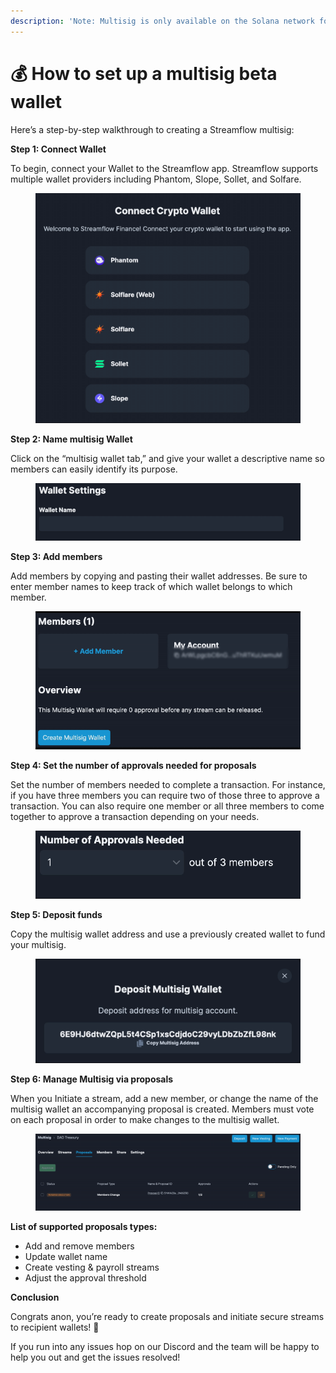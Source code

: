 ```yaml
---
description: 'Note: Multisig is only available on the Solana network for now.'
---
```


# 💰 How to set up a multisig beta wallet

Here’s a step-by-step walkthrough to creating a Streamflow multisig:

**Step 1: Connect Wallet**

To begin, connect your Wallet to the Streamflow app. Streamflow supports multiple wallet providers including Phantom, Slope, Sollet, and Solfare.

<figure><img src="../../.gitbook/assets/first-step.gif" alt=""><figcaption></figcaption></figure>

**Step 2: Name multisig Wallet**

Click on the “multisig wallet tab,” and give your wallet a descriptive name so members can easily identify its purpose.

<figure><img src="../../.gitbook/assets/Screen-Recording-2022-09-05-at-9.gif" alt=""><figcaption></figcaption></figure>

**Step 3: Add members**

Add members by copying and pasting their wallet addresses. Be sure to enter member names to keep track of which wallet belongs to which member.

<figure><img src="../../.gitbook/assets/ezgif.com-gif-maker.gif" alt=""><figcaption></figcaption></figure>

**Step 4: Set the number of approvals needed for proposals**

Set the number of members needed to complete a transaction. For instance, if you have three members you can require two of those three to approve a transaction. You can also require one member or all three members to come together to approve a transaction depending on your needs.

<figure><img src="../../.gitbook/assets/step4 (1).gif" alt=""><figcaption></figcaption></figure>

**Step 5: Deposit funds**

Copy the multisig wallet address and use a previously created wallet to fund your multisig.

<figure><img src="../../.gitbook/assets/step-5.gif" alt=""><figcaption></figcaption></figure>

**Step 6: Manage Multisig via proposals**

When you Initiate a stream, add a new member, or change the name of the multisig wallet an accompanying proposal is created. Members must vote on each proposal in order to make changes to the multisig wallet.

<figure><img src="../../.gitbook/assets/last-step.gif" alt=""><figcaption></figcaption></figure>

**List of supported proposals types:**

* Add and remove members
* Update wallet name
* Create vesting & payroll streams
* Adjust the approval threshold

**Conclusion**

Congrats anon, you’re ready to create proposals and initiate secure streams to recipient wallets! 🎉

If you run into any issues hop on our Discord and the team will be happy to help you out and get the issues resolved!

